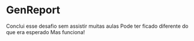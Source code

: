 # GenReport
Conclui esse desafio sem assistir muitas aulas
Pode ter ficado diferente do que era esperado
Mas funciona!
